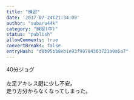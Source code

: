 ```yaml
---
title: "練習"
date: '2017-07-24T21:34:00'
author: "subaru44k"
category: "練習(中)"
status: "publish"
allowComments: true
convertBreaks: false
entryHash: "d8b95bb9eb1e93f99784363721a9a5a7"
---
```

40分ジョグ<br>
<br>
左足アキレス腱に少し不安。<br>
走り方分からなくなってしまった。
